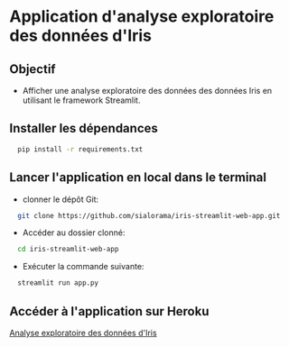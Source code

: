 # Application d'analyse exploratoire des données d'Iris

## Objectif

+ Afficher une analyse exploratoire des données des données Iris en utilisant le framework Streamlit.

## Installer les dépendances

```bash
  pip install -r requirements.txt
```

## Lancer l'application en local dans le terminal

+ clonner le dépôt Git:

```bash
  git clone https://github.com/sialorama/iris-streamlit-web-app.git
```

+ Accéder au dossier clonné:

```bash
  cd iris-streamlit-web-app
```

+ Exécuter la commande suivante:

```bash
  streamlit run app.py
```

## Accéder à l'application sur Heroku
[Analyse exploratoire des données d'Iris](https://iris--streamlit-app.herokuapp.com/)

